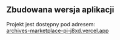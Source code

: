 ## Zbudowana wersja aplikacji

Projekt jest dostępny pod adresem:\
[archives-marketplace-pi-j8xd.vercel.app](https://archives-marketplace-pi-j8xd.vercel.app)
